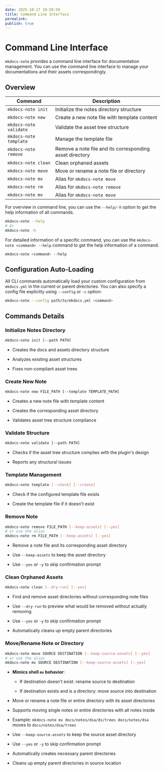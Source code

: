 ```yaml
---
date: 2025-10-17 10:58:59
title: Command Line Interface
permalink: 
publish: true
---
```


# Command Line Interface

`mkdocs-note` provides a command line interface for documentation management. You can use the command line interface to manage your documentations and their assets correspondingly.

## Overview

| Command | Description |
|---------|-------------|
| `mkdocs-note init` | Initialize the notes directory structure |
| `mkdocs-note new` | Create a new note file with template content |
| `mkdocs-note validate` | Validate the asset tree structure |
| `mkdocs-note template` | Manage the template file |
| `mkdocs-note remove` | Remove a note file and its corresponding asset directory |
| `mkdocs-note clean` | Clean orphaned assets |
| `mkdocs-note move` | Move or rename a note file or directory |
| `mkdocs-note mv` | Alias for `mkdocs-note move` |
| `mkdocs-note rm` | Alias for `mkdocs-note remove` |
| `mkdocs-note mv` | Alias for `mkdocs-note move` |

For overview in command line, you can use the `--help/-h` option to get the help information of all commands.
```bash
mkdocs-note --help
# Or
mkdocs-note -h
```

For detailed information of a specific command, you can use the `mkdocs-note <command> --help` command to get the help information of a command.
```bash
mkdocs-note <command> --help
```

## Configuration Auto-Loading

All CLI commands automatically load your custom configuration from `mkdocs.yml` in the current or parent directories. You can also specify a config file explicitly using `--config` or `-c` option:

```bash
mkdocs-note --config path/to/mkdocs.yml <command>
```

## Commands Details

### Initialize Notes Directory

```bash
mkdocs-note init [--path PATH]
```

- Creates the docs and assets directory structure

- Analyzes existing asset structures

- Fixes non-compliant asset trees

### Create New Note

```bash
mkdocs-note new FILE_PATH [--template TEMPLATE_PATH]
```

- Creates a new note file with template content

- Creates the corresponding asset directory

- Validates asset tree structure compliance

### Validate Structure

```bash
mkdocs-note validate [--path PATH]
```

- Checks if the asset tree structure complies with the plugin's design

- Reports any structural issues

### Template Management

```bash
mkdocs-note template [--check] [--create]
```

- Check if the configured template file exists

- Create the template file if it doesn't exist

### Remove Note

```bash
mkdocs-note remove FILE_PATH [--keep-assets] [--yes]
# or use the alias
mkdocs-note rm FILE_PATH [--keep-assets] [--yes]
```

- Remove a note file and its corresponding asset directory

- Use `--keep-assets` to keep the asset directory

- Use `--yes` or `-y` to skip confirmation prompt

### Clean Orphaned Assets

```bash
mkdocs-note clean [--dry-run] [--yes]
```

- Find and remove asset directories without corresponding note files

- Use `--dry-run` to preview what would be removed without actually removing

- Use `--yes` or `-y` to skip confirmation prompt

- Automatically cleans up empty parent directories

### Move/Rename Note or Directory

```bash
mkdocs-note move SOURCE DESTINATION [--keep-source-assets] [--yes]
# or use the alias
mkdocs-note mv SOURCE DESTINATION [--keep-source-assets] [--yes]
```

- **Mimics shell `mv` behavior**: 

    - If destination doesn't exist: rename source to destination

    - If destination exists and is a directory: move source into destination

- Move or rename a note file or entire directory with its asset directories

- Supports moving single notes or entire directories with all notes inside

- Example: `mkdocs-note mv docs/notes/dsa/ds/trees docs/notes/dsa` moves to `docs/notes/dsa/trees`

- Use `--keep-source-assets` to keep the source asset directory

- Use `--yes` or `-y` to skip confirmation prompt

- Automatically creates necessary parent directories

- Cleans up empty parent directories in source location
